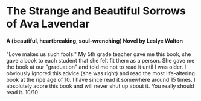 # The Strange and Beautiful Sorrows of Ava Lavendar
#### A (beautiful, heartbreaking, soul-wrenching) Novel by Leslye Walton

"Love makes us such fools." My 5th grade teacher gave me this book, she gave a book to each student that she felt fit them as a person. She gave me the book at our "graduation" and told me not to read it until I was older. I obviously ignored this advice (she was right) and read the most life-altering book at the ripe age of 10. I have since read it somewhere around 15 times. I absolutely adore this book and will never shut up about it. You really should read it. 10/10
